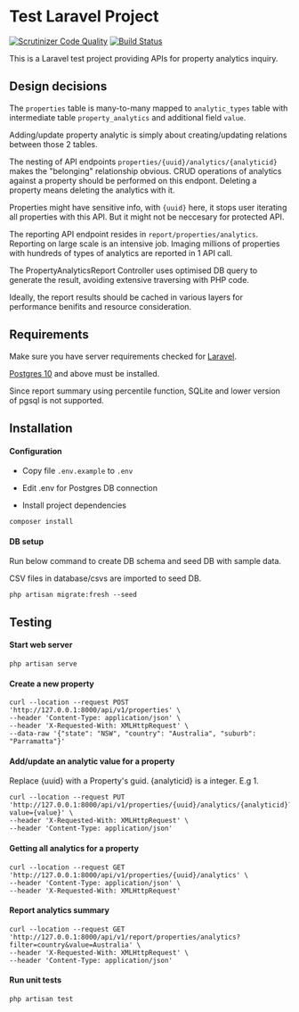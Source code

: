 # Test Laravel Project

[![Scrutinizer Code Quality](https://scrutinizer-ci.com/g/xwan510/backend-laravel-test/badges/quality-score.png?b=master)](https://scrutinizer-ci.com/g/xwan510/backend-laravel-test/?branch=master)
[![Build Status](https://scrutinizer-ci.com/g/xwan510/backend-laravel-test/badges/build.png?b=master)](https://scrutinizer-ci.com/g/xwan510/backend-laravel-test/build-status/master)

This is a Laravel test project providing APIs for property analytics inquiry.

## Design decisions

The `properties` table is many-to-many mapped to `analytic_types` table with intermediate table `property_analytics` and additional field `value`.

Adding/update property analytic is simply about creating/updating relations between those 2 tables.

The nesting of API endpoints `properties/{uuid}/analytics/{analyticid}` makes the "belonging" relationship obvious. CRUD operations of analytics against a property should be performed on this endpont. Deleting a property means deleting the analytics with it.

Properties might have sensitive info, with `{uuid}` here, it stops user iterating all properties with this API. But it might not be neccesary for protected API.

The reporting API endpoint resides in `report/properties/analytics`. Reporting on large scale is an intensive job. Imaging millions of properties with hundreds of types of analytics are reported in 1 API call.

The PropertyAnalyticsReport Controller uses optimised DB query to generate the result, avoiding extensive traversing with PHP code.

Ideally, the report results should be cached in various layers for performance benifits and resource consideration.


## Requirements

Make sure you have server requirements checked for [Laravel](https://laravel.com/docs/7.x/installation).

[Postgres 10](https://www.postgresql.org/download/) and above must be installed.

Since report summary using percentile function, SQLite and lower version of pgsql is not supported.

## Installation

#### Configuration

- Copy file `.env.example` to `.env`

- Edit .env for Postgres DB connection

- Install project dependencies

```
composer install
```

#### DB setup
Run below command to create DB schema and seed DB with sample data.

CSV files in database/csvs are imported to seed DB.
```
php artisan migrate:fresh --seed
```

## Testing

#### Start web server

```
php artisan serve
```

#### Create a new property
```
curl --location --request POST 'http://127.0.0.1:8000/api/v1/properties' \
--header 'Content-Type: application/json' \
--header 'X-Requested-With: XMLHttpRequest' \
--data-raw '{"state": "NSW", "country": "Australia", "suburb": "Parramatta"}'
```

#### Add/update an analytic value for a property

Replace {uuid} with a Property's guid. {analyticid} is a integer. E.g 1.
```
curl --location --request PUT 'http://127.0.0.1:8000/api/v1/properties/{uuid}/analytics/{analyticid}?value={value}' \
--header 'X-Requested-With: XMLHttpRequest' \
--header 'Content-Type: application/json'
```

#### Getting all analytics for a property
```
curl --location --request GET 'http://127.0.0.1:8000/api/v1/properties/{uuid}/analytics' \
--header 'Content-Type: application/json' \
--header 'X-Requested-With: XMLHttpRequest'
```

#### Report analytics summary
```
curl --location --request GET 'http://127.0.0.1:8000/api/v1/report/properties/analytics?filter=country&value=Australia' \
--header 'X-Requested-With: XMLHttpRequest' \
--header 'Content-Type: application/json'
```

#### Run unit tests

```
php artisan test
```